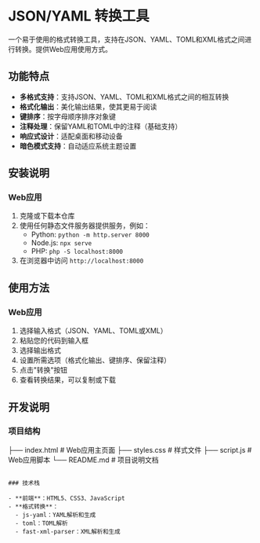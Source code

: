 # JSON/YAML 转换工具

一个易于使用的格式转换工具，支持在JSON、YAML、TOML和XML格式之间进行转换。提供Web应用使用方式。

## 功能特点

- **多格式支持**：支持JSON、YAML、TOML和XML格式之间的相互转换
- **格式化输出**：美化输出结果，使其更易于阅读
- **键排序**：按字母顺序排序对象键
- **注释处理**：保留YAML和TOML中的注释（基础支持）
- **响应式设计**：适配桌面和移动设备
- **暗色模式支持**：自动适应系统主题设置

## 安装说明

### Web应用

1. 克隆或下载本仓库
2. 使用任何静态文件服务器提供服务，例如：
   - Python: `python -m http.server 8000`
   - Node.js: `npx serve`
   - PHP: `php -S localhost:8000`
3. 在浏览器中访问 `http://localhost:8000`

## 使用方法

### Web应用

1. 选择输入格式（JSON、YAML、TOML或XML）
2. 粘贴您的代码到输入框
3. 选择输出格式
4. 设置所需选项（格式化输出、键排序、保留注释）
5. 点击"转换"按钮
6. 查看转换结果，可以复制或下载

## 开发说明

### 项目结构

├── index.html          # Web应用主页面
├── styles.css          # 样式文件
├── script.js           # Web应用脚本
└── README.md           # 项目说明文档
```

### 技术栈

- **前端**：HTML5、CSS3、JavaScript
- **格式转换**：
  - js-yaml：YAML解析和生成
  - toml：TOML解析
  - fast-xml-parser：XML解析和生成

